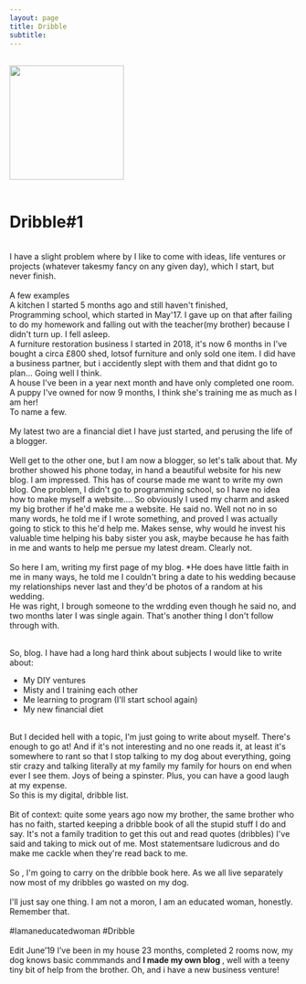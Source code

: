 ```yaml
---
layout: page
title: Dribble
subtitle:   
---
```


<div class="text-center">
  <br/>
 <a href="https://www.instagram.com/p/BL4QxMmj3gu/?utm_source=ig_web_button_share_sheet">
  <img src="{{ site.baseurl }}/img/dribble.jpg" width="200" height="200"/>
  </a>
</div>
<br>


<div class="text-left">
  <h1>Dribble#1</h1>
<br>
      I have a slight problem where by I like to come with ideas, life ventures or projects (whatever takesmy fancy on any given day), which I start, but never finish. <br> <br>
A few examples <br>
A kitchen I started 5 months ago and still haven't finished,<br>
Programming school, which started in May'17. I gave up on that after failing to do my homework and falling out with the teacher(my brother) because I didn't turn up. I fell asleep.<br>
A furniture restoration business I started in 2018, it's now 6 months in I've bought a circa £800 shed, lotsof furniture and only sold one item. I did have a business partner, but i accidently slept with them and that didnt go to plan... Going well I think.<br>
A house I've been in a year next month and have only completed one room.<br>
A puppy I've owned for now 9 months, I think she's training me as much as I am her!<br>
To name a few.<br> <br>
My latest two are a financial diet I have just started, and perusing the life of a blogger.<br> <br>
Well get to the other one, but I am now a blogger, so let's talk about that. My brother showed his phone today, in hand a beautiful website for his new blog. I am impressed. This has of course made me want to write my own blog. One problem, I didn't go to programming school, so I have no idea how to make myself a website.... So obviously I used my charm and asked my big brother if he'd make me a website. He said no. Well not no in so many words, he told me if I wrote something, and proved I was actually going to stick to this he'd help me. Makes sense, why would he invest his valuable time helping his baby sister you ask, maybe because he has faith in me and wants to help me persue my latest dream. Clearly not. <br> <br> So here I am, writing my first page of my blog. *He does have little faith in me in many ways, he told me I couldn't bring a date to his wedding because my relationships never last and they'd be photos of a random at his wedding. <br> He was right, I brough someone to the wrdding even though he said no, and two months later I was single again. That's another thing I don't follow through with. <br> <br>
 
So, blog. I have had a long hard think about subjects I would like to write about: <br>
- My DIY ventures<br>
- Misty and I training each other<br>
- Me learning to program (I'll start school again)<br>
- My new financial diet<br>
<br>
But I decided hell with a topic, I'm just going to write about myself. There's enough to go at! And if it's not interesting and no one reads it, at least it's somewhere to rant so that I stop talking to my dog about everything, going stir crazy and talking literally at my family my family for hours on end when ever I see them. Joys of being a spinster. Plus, you can have a good laugh at my expense.<br>
So this is my digital, dribble list.<br>
<br>
Bit of context: quite some years ago now my brother, the same brother who has no faith, started keeping a dribble book of all the stupid stuff I do and say. It's not a family tradition to get this out and read quotes (dribbles) I've said and taking to mick out of me. Most statementsare ludicrous and do make me cackle when they're read back to me.<br> <br>
So , I'm going to carry on the dribble book here. As we all live separately now most of my dribbles go wasted on my dog.<br> <br>
I'll just say one thing. I am not a moron, I am an educated woman, honestly. Remember that.<br> <br>
#Iamaneducatedwoman #Dribble<br>
<br>
Edit June’19 I’ve been in my house 23 months, completed 2 rooms now, my dog knows basic commmands and <b> I made my own blog </b>, well with a teeny tiny bit of help from the brother. Oh, and i have a new business venture!
    <br><br>

 
